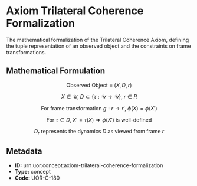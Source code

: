 # Axiom Trilateral Coherence Formalization

The mathematical formalization of the Trilateral Coherence Axiom, defining the tuple representation of an observed object and the constraints on frame transformations.

## Mathematical Formulation

$$
\text{Observed Object} \equiv (X, D, r)
$$

$$
X \in \mathcal{U}, \; D \subset \{\tau: \mathcal{U} \to \mathcal{U}\}, \; r \in R
$$

$$
\text{For frame transformation } g: r \to r', \; \phi(X) = \phi(X')
$$

$$
\text{For } \tau \in D, \; X' = \tau(X) \Rightarrow \phi(X') \text{ is well-defined}
$$

$$
D_r \text{ represents the dynamics } D \text{ as viewed from frame } r
$$

## Metadata

- **ID:** urn:uor:concept:axiom-trilateral-coherence-formalization
- **Type:** concept
- **Code:** UOR-C-180
